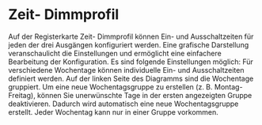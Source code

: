# Zeit- Dimmprofil

Auf der Registerkarte Zeit- Dimmprofil können Ein- und Ausschaltzeiten für jeden der drei Ausgängen konfiguriert werden. Eine grafische Darstellung veranschaulicht die Einstellungen und ermöglicht eine einfachere Bearbeitung der Konfiguration.
Es sind folgende Einstellungen möglich:
Für verschiedene Wochentage können individuelle Ein- und Ausschaltzeiten definiert werden. Auf der linken Seite des Diagramms sind die Wochentage gruppiert.
Um eine neue Wochentagsgruppe zu erstellen (z. B. Montag- Freitag), können Sie unerwünschte Tage in der ersten angezeigten Gruppe deaktivieren. Dadurch wird automatisch eine neue Wochentagsgruppe erstellt. Jeder Wochentag kann nur in einer Gruppe vorkommen.